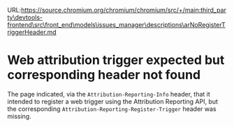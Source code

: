 URL:https://source.chromium.org/chromium/chromium/src/+/main:third_party\devtools-frontend\src\front_end\models\issues_manager\descriptions\arNoRegisterTriggerHeader.md
# Web attribution trigger expected but corresponding header not found

The page indicated, via the `Attribution-Reporting-Info` header, that it
intended to register a web trigger using the Attribution Reporting API, but the
corresponding `Attribution-Reporting-Register-Trigger` header was missing.
